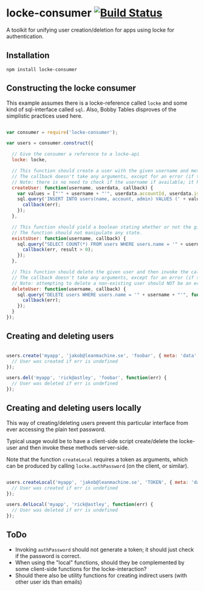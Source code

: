 locke-consumer [![Build Status](https://secure.travis-ci.org/jakobmattsson/locke-consumer.png)](http://travis-ci.org/jakobmattsson/locke-consumer)
==============

A toolkit for unifying user creation/deletion for apps using locke for authentication.



Installation
------------

`npm install locke-consumer`



Constructing the locke consumer
-------------------------------

This example assumes there is a locke-reference called `locke` and some kind of sql-interface called `sql`. Also, Bobby Tables disproves of the simplistic practices used here.

```javascript

var consumer = require('locke-consumer');

var users = consumer.construct({

  // Give the consumer a reference to a locke-api
  locke: locke,

  // This function should create a user with the given username and meta data and then invoke the callback.
  // The callback doesn't take any arguments, except for an error (if there is one).
  // Note: there is no need to check if the username if available; it has already been ensured.
  createUser: function(username, userdata, callback) {
    var values = ["'" + username + "'", userdata.accountId, userdata.isAdmin].join(', ');
    sql.query('INSERT INTO users(name, account, admin) VALUES (' + values + ')', function(err) {
      callback(err);
    });
  },

  // This function should yield a boolean stating whether or not the given user exists.
  // The function should not manipulate any state.
  existsUser: function(username, callback) {
    sql.query("SELECT COUNT(*) FROM users WHERE users.name = '" + username + "'", function(err, result) {
      callback(err, result > 0);
    });
  },

  // This function should delete the given user and then invoke the callback.
  // The callback doesn't take any arguments, except for an error (if there is one).
  // Note: attempting to delete a non-existing user should NOT be an error.
  deleteUser: function(username, callback) {
    sql.query("DELETE users WHERE users.name = '" + username + "'", function(err) {
      callback(err);
    });
  }
});

```



Creating and deleting users
---------------------------

```javascript

users.create('myapp', 'jakob@leanmachine.se', 'foobar', { meta: 'data', anything: 'goes' }, function(err) {
  // User was created if err is undefined
});

users.del('myapp', 'rick@astley', 'foobar', function(err) {
  // User was deleted if err is undefined
});

```



Creating and deleting users locally
-----------------------------------

This way of creating/deleting users prevent this particular interface from ever accessing the plain text password.

Typical usage would be to have a client-side script create/delete the locke-user and then invoke these methods server-side.

Note that the function `createLocal` requires a token as arguments, which can be produced by calling `locke.authPassword` (on the client, or similar).

```javascript

users.createLocal('myapp', 'jakob@leanmachine.se', 'TOKEN', { meta: 'data', anything: 'goes' }, function(err) {
  // User was created if err is undefined
});

users.delLocal('myapp', 'rick@astley', function(err) {
  // User was deleted if err is undefined
});

```



ToDo
----
* Invoking `authPassword` should not generate a token; it should just check if the password is correct.
* When using the "local" functions, should they be complemented by some client-side functions for the locke-interaction?
* Should there also be utility functions for creating indirect users (with other user ids than emails)
